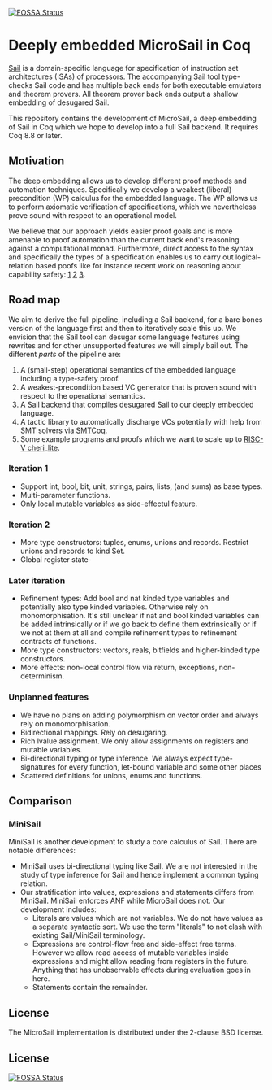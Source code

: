 [![FOSSA Status](https://app.fossa.io/api/projects/git%2Bgithub.com%2Fskeuchel%2Fmicrosail-coq.svg?type=shield)](https://app.fossa.io/projects/git%2Bgithub.com%2Fskeuchel%2Fmicrosail-coq?ref=badge_shield)

Deeply embedded MicroSail in Coq
================================

[Sail](https://github.com/rems-project/sail) is a domain-specific language for
specification of instruction set architectures (ISAs) of processors. The
accompanying Sail tool type-checks Sail code and has multiple back ends for both
executable emulators and theorem provers. All theorem prover back ends output a
shallow embedding of desugared Sail.

This repository contains the development of MicroSail, a deep embedding of Sail
in Coq which we hope to develop into a full Sail backend. It requires Coq 8.8 or
later.

Motivation
----------
The deep embedding allows us to develop different proof methods and automation
techniques. Specifically we develop a weakest (liberal) precondition (WP)
calculus for the embedded language. The WP allows us to perform axiomatic
verification of specifications, which we nevertheless prove sound with respect
to an operational model.

We believe that our approach yields easier proof goals and is more amenable to
proof automation than the current back end's reasoning against a computational
monad. Furthermore, direct access to the syntax and specifically the types of a
specification enables us to carry out logical-relation based poofs like for
instance recent work on reasoning about capability safety:
[1](https://ieeexplore.ieee.org/abstract/document/7467352/)
[2](https://dl.acm.org/citation.cfm?id=3133913)
[3](https://link.springer.com/chapter/10.1007/978-3-319-89884-1_17).

Road map
--------

We aim to derive the full pipeline, including a Sail backend, for a bare bones
version of the language first and then to iteratively scale this up. We envision
that the Sail tool can desugar some language features using rewrites and for
other unsupported features we will simply bail out. The different *parts* of the
pipeline are:

1. A (small-step) operational semantics of the embedded language including a
   type-safety proof.
2. A weakest-precondition based VC generator that is proven sound with respect
   to the operational semantics.
3. A Sail backend that compiles desugared Sail to our deeply embedded language.
4. A tactic library to automatically discharge VCs potentially with help from
   SMT solvers via [SMTCoq](https://smtcoq.github.io/).
5. Some example programs and proofs which we want to scale up to [RISC-V
   cheri_lite](https://github.com/rems-project/sail-riscv/tree/cheri_lite).

### Iteration 1
- Support int, bool, bit, unit, strings, pairs, lists, (and sums) as base types.
- Multi-parameter functions.
- Only local mutable variables as side-effectul feature.

### Iteration 2
- More type constructors: tuples, enums, unions and records. Restrict unions
  and records to kind Set.
- Global register state-

### Later iteration
- Refinement types: Add bool and nat kinded type variables and potentially also
  type kinded variables. Otherwise rely on monomorphisation. It's still unclear
  if nat and bool kinded variables can be added intrinsically or if we go back
  to define them extrinsically or if we not at them at all and compile
  refinement types to refinement contracts of functions.
- More type constructors: vectors, reals, bitfields and higher-kinded type
  constructors.
- More effects: non-local control flow via return, exceptions,
  non-determinism.


### Unplanned features
- We have no plans on adding polymorphism on vector order and always rely on
  monomorphisation.
- Bidirectional mappings. Rely on desugaring.
- Rich lvalue assignment. We only allow assignments on registers and mutable
  variables.
- Bi-directional typing or type inference. We always expect type-signatures for
  every function, let-bound variable and some other places
- Scattered definitions for unions, enums and functions.

Comparison
----------

### MiniSail
MiniSail is another development to study a core calculus of Sail. There are
notable differences:
- MiniSail uses bi-directional typing like Sail. We are not interested in the
  study of type inference for Sail and hence implement a common typing relation.
- Our stratification into values, expressions and statements differs from
  MiniSail. MiniSail enforces ANF while MicroSail does not. Our development
  includes:
  + Literals are values which are not variables. We do not have values as a
    separate syntactic sort. We use the term "literals" to not clash with
    existing Sail/MiniSail terminology.
  + Expressions are control-flow free and side-effect free terms. However we
    allow read access of mutable variables inside expressions and might allow
    reading from registers in the future. Anything that has unobservable effects
    during evaluation goes in here.
  + Statements contain the remainder.
  
License
-------
The MicroSail implementation is distributed under the 2-clause BSD license.


## License
[![FOSSA Status](https://app.fossa.io/api/projects/git%2Bgithub.com%2Fskeuchel%2Fmicrosail-coq.svg?type=large)](https://app.fossa.io/projects/git%2Bgithub.com%2Fskeuchel%2Fmicrosail-coq?ref=badge_large)